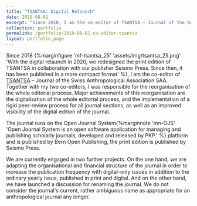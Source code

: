 ```yaml
---
title: "TSANTSA: Digital Relaunch"
date: 2019-08-01
excerpt: "Since 2018, I am the co-editor of TSANTSA – Journal of the Swiss Anthropological Association SAA. Together with my two co-editors, I was responsible for the reorganisation and digitalisation of the editorial process."
collection: portfolio
permalink: /portfolio/2019-08-01-co-editor-tsantsa
layout: portfolio_page
---
```


Since 2018 {%marginfigure 'mf-tsantsa_25' 'assets/img/tsantsa_25.png' 'With the digital relaunch in 2020, we redesigned the print edition of TSANTSA in collaboration with our publisher Seismo Press. Since then, it has been published in a more compact format' %}, I am the co-editor of [TSANTSA](https://www.bop.unibe.ch/tsantsa) – Journal of the Swiss Anthropological Association SAA. Together with my two co-editors, I was responsible for the reorganisation of the whole editorial process. Major achievements of this reorganisation are the digitalisation of the whole editorial process, and the implementation of a rigid peer-review process for all journal sections, as well as an improved visibility of the digital edition of the journal.

The journal runs on the Open Journal System{%marginnote 'mn-OJS' 'Open Journal System is an open software application for managing and publishing scholarly journals, developed and released by PKP.' %} platform and is published by Bern Open Publishing, the print edition is published by Seismo Press.

We are currently engaged in two further projects. On the one hand, we are adapting the organisational and financial structure of the journal in order to increase the publication frequency with digital-only issues in addition to the ordinary yearly issue, published in print and digital. And on the other hand, we have launched a discussion for renaming the journal. We do not consider the journal's current, rather ambiguous name as appropriate for an anthropological journal any longer.
